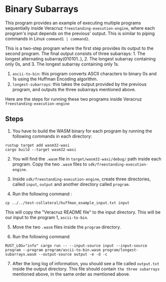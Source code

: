 # Binary Subarrays

This program provides an example of executing multiple programs sequentially inside Veracruz `freestanding-execution-engine`, where each program's input depends on the previous' output.   This is similar to piping commands in Linux `command1 | command2`.  
  
This is a two-step program where the first step provides its output to the second program. The final output consists of three subarrays: 1. The longest alternating subarray(010101..), 2. The longest subarray containing only 0s, and 3. The longest subarray containing only 1s.   
  
1. `ascii-to-bin`: this program converts ASCII characters to binary 0s and 1s using the Huffman Encoding algorithm.  
2. `longest-subarrays`: this takes the output provided by the previous program, and outputs the three subarrays mentioned above.

Here are the steps for running these two programs inside Veracruz `freestanding-execution-engine`

## Steps  

1. You have to build the WASM binary for each program by running the following commands in each directory:
  ```
  rustup target add wasm32-wasi
  cargo build --target wasm32-wasi
  ```

2. You will find the `.wasm` file in `target/wasm32-wasi/debug/` path inside each program. Copy the two `.wasm` files to `sdk/freestanding-execution-engine`.

3. Inside `sdk/freestanding-execution-engine`, create three directories, called `input`, `output` and another directory called `program`. 

4. Run the following command :
```
cp ../../test-collateral/huffman_example_input.txt input
```
This will copy the "Veracruz README file" to the input directory. This will be our input to the program 1, `ascii-to-bin`.

5. Move the two `.wasm` files inside the `program` directory.

6. Run the following command
```
RUST_LOG="info" cargo run -- --input-source input --input-source program --program program/ascii-to-bin.wasm program/longest-subarrays.wasm --output-source output -e -d -c
```

7. After the long log of information, you should see a file called `output.txt` inside the output directory. This file should contain `the three subarrays` mentioned above, in the same order as mentioned above.